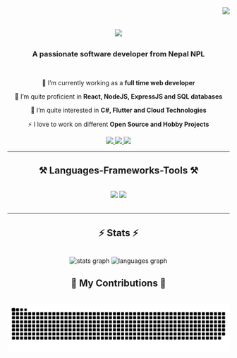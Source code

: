 <img align="right" src="https://visitor-badge.laobi.icu/badge?page_id=milanpoudelwebdeveloper.milanpoudelwebdeveloper" />

<h1 align="center">
    <img src="https://readme-typing-svg.herokuapp.com/?font=Righteous&size=35&center=true&vCenter=true&width=500&height=70&duration=4000&lines=Hi+There!+👋;+I'm+Milan+Poudel!;" />
</h1>

<h3 align="center">A passionate software developer from Nepal NPL</h3>

<br/>

<div align="center">
 
 🔭 I’m currently working as a **full time web developer**

🌱 I’m quite proficient in **React, NodeJS, ExpressJS and SQL databases**

🌱 I’m quite interested in **C#, Flutter and Cloud Technologies**

⚡ I love to work on different **Open Source and Hobby Projects**

 </div>
 
<div align="center"> 
  <a href="mailto:milanwebdeveloper1@gmail.com">
    <img src="https://img.shields.io/badge/Gmail-333333?style=for-the-badge&logo=gmail&logoColor=red" />
  </a>
  <a href="https://www.linkedin.com/in/milan-poudel-313a1417b/" target="_blank">
    <img src="https://img.shields.io/badge/LinkedIn-0077B5?style=for-the-badge&logo=linkedin&logoColor=white" target="_blank" />
  </a>
  <a href="https://www.milanpoudel1.com.np/" target="_blank">
     <img src="https://img.shields.io/badge/Portfolio-FF5722?style=for-the-badge&logo=todoist&logoColor=white" target="_blank" />
  </a>
</div>

 <hr/>
 
<h2 align="center">⚒️ Languages-Frameworks-Tools ⚒️</h2>
<br/>
<div align="center">
    <img src="https://skillicons.dev/icons?i=html,css,react,github,git" />
    <img src="https://skillicons.dev/icons?i=nodejs,javascript,typescript,express,firebase,mongodb,nextjs,go,postgres" /><br>
</div>

<br/>
<hr/>

<h2 align="center">⚡ Stats ⚡</h2>
<br>
<div align="center">
  <img src="https://github-readme-stats.vercel.app/api?username=milanpoudelwebdeveloper&hide_title=false&hide_rank=false&show_icons=true&include_all_commits=true&count_private=true&disable_animations=false&theme=dracula&locale=en&hide_border=false" height="150" alt="stats graph"  />
  <img src="https://github-readme-stats.vercel.app/api/top-langs?username=milanpoudelwebdeveloper&locale=en&hide_title=false&layout=compact&card_width=320&langs_count=5&theme=dracula&hide_border=false" height="150" alt="languages graph"  />
</div>

<div align="center">
  <h2>🐍 My Contributions 🐍</h2>
  <br>
  <img alt="snake eating my contributions" src="https://raw.githubusercontent.com/milanpoudelwebdeveloper/milanpoudelwebdeveloper/c56f0787841cb715e906b9acb5fc9bf117d827cd/snake.svg" />
  
  <br/><br/><br/>
</div>

